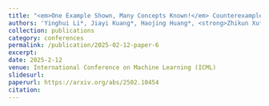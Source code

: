 ```yaml
---
title: "<em>One Example Shown, Many Concepts Known!</em> Counterexample-Driven Conceptual Reasoning in Mathematical LLMs"
authors: 'Yinghui Li*, Jiayi Kuang*, Haojing Huang*, <strong>Zhikun Xu*†</strong>, Xinnian Liang, Yi Yu, Wenlian Lu, Yangning Li, Xiaoyu Tan, Chao Qu, Ying Shen, Hai-Tao Zheng, Philip S. Yu'
collection: publications
category: conferences
permalink: /publication/2025-02-12-paper-6
excerpt: 
date: 2025-2-12
venue: International Conference on Machine Learning (ICML)
slidesurl: 
paperurl: https://arxiv.org/abs/2502.10454
citation: 
---
```


